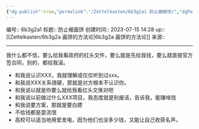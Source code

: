 ```yaml
---
{"dg-publish":true,"permalink":"/Zettelkasten/6b3g2a1 防止被画饼/","dgPassFrontmatter":true}
---
```


编号:: 6b3g2a1
标题:: 防止被画饼
创建时间:: 2023-07-15 14:28
up:: [[Zettelkasten/6b3g2a 画饼的方法论\|6b3g2a 画饼的方法论]]
来源:: 

---
我什么都不信，要么给我看政府的红头文件，要么就是先给我钱，要么就直接官方签合同，别的，都给我滚。
- 和我说认识XXX，我就理解成仅仅听到过xxx。
- 和我说XXX关系很硬，那就是对方根本不认识你。
- 和我说以就是你要么就给我看红头文侏对吧
- 和我说以前做过什么XXX项目，我态度就是别废话，告诉我，能赚啥钱
- 和我说要方案，那就是要白嫖
- 不给钱都是耍流氓
- 高校可以适当地用爱发电，因为他们也没多少钱，又能让自己收获名声。

